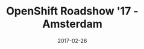 ---
title: "OpenShift Roadshow '17 - Amsterdam"
date: 2017-02-26
description:
tags:
- openshift-roadshow
series:
-
categories:
- conference
---